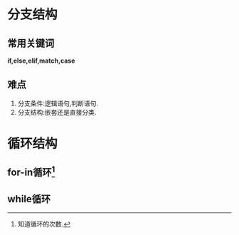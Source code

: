 
# 分支结构

## 常用关键词

**if,else,elif,match,case**

## 难点
1. 分支条件:逻辑语句,判断语句.
2. 分支结构:嵌套还是直接分类.


# 循环结构

## for-in循环[^1]

[^1]: 知道循环的次数.

## while循环


